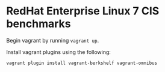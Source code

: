 # RedHat Enterprise Linux 7 CIS benchmarks
Begin vagrant by running `vagrant up`.

Install vagrant plugins using the following:
```sh
vagrant plugin install vagrant-berkshelf vagrant-omnibus
```
